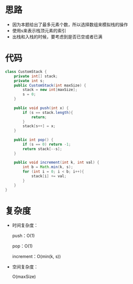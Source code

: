 # 思路

- 因为本题给出了最多元素个数，所以选择数组来模拟栈的操作
- 使用s来表示栈顶元素的索引
- 出栈和入栈的时候，要考虑到是否已空或者已满

# 代码

```java
class CustomStack {
    private int[] stack;
    private int s;
    public CustomStack(int maxSize) {
        stack = new int[maxSize];
        s = 0;
    }
    
    public void push(int x) {
        if (s == stack.length){
            return;
        }
        stack[s++] = x;
    }
    
    public int pop() {
        if (s == 0) return -1;
        return stack[--s];
    }
    
    public void increment(int k, int val) {
        int b = Math.min(k, s);
        for (int i = 0; i < b; i++){
            stack[i] += val;
        }
    }
}
```

# 复杂度

- 时间复杂度：

  push：O(1)

  pop：O(1)

  increment：O(min(k, s))

- 空间复杂度：

  O(maxSize)